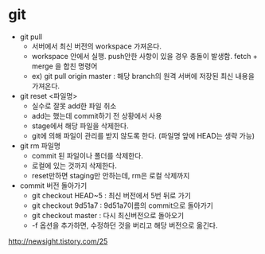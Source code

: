 # git

- git pull
	- 서버에서 최신 버전의 workspace 가져온다.
	- workspace 안에서 실행. push안한 사항이 있을 경우 충돌이 발생함. fetch + merge 을 합친 명령어
	- ex) git pull origin master : 해당 branch의 원격 서버에 저장된 최신 내용을 가져온다.
- git reset <파일명>
	- 실수로 잘못 add한 파일 취소
	- add는 했는데 commit하기 전 상황에서 사용
	- stage에서 해당 파일을 삭제한다.
	- git에 의해 파일이 관리를 받지 않도록 한다. (파일명 앞에 HEAD는 생략 가능)
- git rm 파일명
	- commit 된 파일이나 폴더를 삭제한다.
	- 로컬에 있는 것까지 삭제한다.
	- reset만하면 staging만 안하는데, rm은 로컬 삭제까지
- commit 버전 돌아가기
	- git checkout HEAD~5 : 최신 버전에서 5번 뒤로 가기
	- git checkout 9d51a7 : 9d51a7이름의 commit으로 돌아가기
	- git checkout master : 다시 최신버전으로 돌아오기
	- -f 옵션을 추가하면, 수정하던 것을 버리고 해당 버전으로 옮긴다.

http://newsight.tistory.com/25